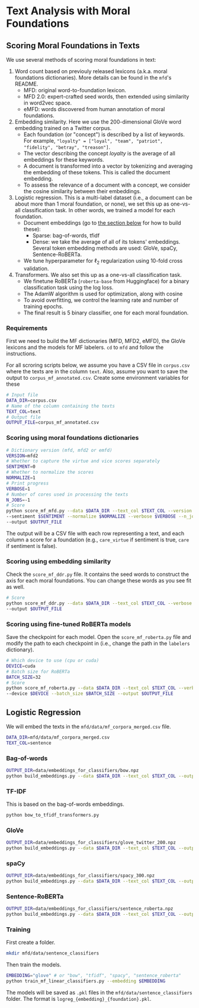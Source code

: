 # Text Analysis with Moral Foundations

## Scoring Moral Foundations in Texts

We use several methods of scoring moral foundations in text:
1. Word count based on previouly released lexicons (a.k.a. moral foundations dictionaries). More details can be found in the `mfd`'s README.
   - MFD: original word-to-foundation lexicon.
   - MFD 2.0: expert-crafted seed words, then extended using similarity in word2vec space.
   - eMFD: words discovered from human annotation of moral foundations.
2. Embedding similarity. Here we use the 200-dimensional GloVe word embedding trained on a Twitter corpus. 
   - Each foundation (or "concept") is described by a list of keywords. For example, `"loyalty" = ["loyal", "team", "patriot", "fidelity", "betray", "treason"]`.
   - The vector describing the concept *loyalty* is the average of all embeddings for these keywords.
   - A document is transformed into a vector by tokenizing and averaging the embedding of these tokens. This is called the document embedding.
   - To assess the relevance of a document with a concept, we consider the cosine similarity between their embeddings.
3. Logistic regression. This is a multi-label dataset (i.e., a document can be about more than 1 moral foundation, or none), we set this up as one-vs-all classification task. In other words, we trained a model for each foundation.
   - Document embeddings (go to [the section below](#building-embeddings-for-logistic-regression) for how to build these):
     - Sparse: bag-of-words, tfidf
     - Dense: we take the average of all of its tokens' embeddings. Several token embedding methods are used: GloVe, spaCy, Sentence-RoBERTa.
   - We tune hyperparameter for $\ell_2$ regularization using 10-fold cross validation.
4. Transformers. We also set this up as a one-vs-all classification task.
    - We finetune RoBERTa (`roberta-base` from Huggingface) for a binary classification task using the log loss.
    - The AdamW algorithm is used for optimization, along with cosine
    - To avoid overfitting, we control the learning rate and number of training epochs.
    - The final result is 5 binary classifier, one for each moral foundation.
### Requirements

First we need to build the MF dictionaries (MFD, MFD2, eMFD), the GloVe lexicons and the models for MF labelers. `cd` to `mfd` and follow the instructions.

For all scroring scripts below, we assume you have a CSV file in `corpus.csv` where the texts are in the column `text`. Also, assume you want to save the output to `corpus_mf_annotated.csv`. Create some environment variables for these

```sh
# Input file
DATA_DIR=corpus.csv
# Name of the column containing the texts
TEXT_COL=text
# Output file
OUTPUT_FILE=corpus_mf_annotated.csv
```

### Scoring using moral foundations dictionaries

```sh
# Dictionary version (mfd, mfd2 or emfd)
VERSION=mfd2
# Whether to capture the virtue and vice scores separately
SENTIMENT=0
# Whether to normalize the scores
NORMALIZE=1
# Print progress
VERBOSE=1
# Number of cores used in processing the texts
N_JOBS=-1
# Score
python score_mf_mfd.py --data $DATA_DIR --text_col $TEXT_COL --version $VERSION \
--sentiment $SENTIMENT --normalize $NORMALIZE --verbose $VERBOSE --n_jobs $N_JOBS \
--output $OUTPUT_FILE
```

The output will be a CSV file with each row representing a text, and each column a score for a foundation (e.g., `care_virtue` if sentiment is true, `care` if sentiment is false).

### Scoring using embedding similarity

Check the `score_mf_ddr.py` file. It contains the seed words to construct the axis for each moral foundations. You can change these words as you see fit as well.

```sh
# Score
python score_mf_ddr.py --data $DATA_DIR --text_col $TEXT_COL --verbose $VERBOSE \
--output $OUTPUT_FILE
```

### Scoring using fine-tuned RoBERTa models

Save the checkpoint for each model. Open the `score_mf_roberta.py` file and modify the path to each checkpoint in (i.e., change the path in the `labelers` dictionary).

```sh
# Which device to use (cpu or cuda)
DEVICE=cuda
# Batch size for RoBERTa
BATCH_SIZE=32
# Score
python score_mf_roberta.py --data $DATA_DIR --text_col $TEXT_COL --verbose $VERBOSE \
--device $DEVICE --batch_size $BATCH_SIZE --output $OUTPUT_FILE
```

## Logistic Regression

We will embed the texts in the `mfd/data/mf_corpora_merged.csv` file.

```bash
DATA_DIR=mfd/data/mf_corpora_merged.csv
TEXT_COL=sentence
```

### Bag-of-words

```bash
OUTPUT_DIR=data/embeddings_for_classifiers/bow.npz
python build_embeddings.py --data $DATA_DIR --text_col $TEXT_COL --output $OUTPUT_DIR --type bow
```

### TF-IDF

This is based on the bag-of-words embeddings.

```bash
python bow_to_tfidf_transformers.py
```

### GloVe

```bash
OUTPUT_DIR=data/embeddings_for_classifiers/glove_twitter_200.npz
python build_embeddings.py --data $DATA_DIR --text_col $TEXT_COL --output $OUTPUT_DIR --type glove
```

### spaCy

```bash
OUTPUT_DIR=data/embeddings_for_classifiers/spacy_300.npz
python build_embeddings.py --data $DATA_DIR --text_col $TEXT_COL --output $OUTPUT_DIR --type spacy
```

### Sentence-RoBERTa

```bash
OUTPUT_DIR=data/embeddings_for_classifiers/sentence_roberta.npz
python build_embeddings.py --data $DATA_DIR --text_col $TEXT_COL --output $OUTPUT_DIR --type sentence_roberta
```

### Training

First create a folder.

```bash
mkdir mfd/data/sentence_classifiers
```

Then train the models.

```bash
EMBEDDING="glove" # or "bow", "tfidf", "spacy", "sentence_roberta"
python train_mf_linear_classifiers.py --embedding $EMBEDDING
```

The models will be saved as `.pkl` files in the `mfd/data/sentence_classifiers` folder. The format is `logreg_{embedding}_{foundation}.pkl`.